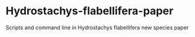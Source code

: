 # Hydrostachys-flabellifera-paper
Scripts and command line in Hydrostachys flabellifera new species paper
